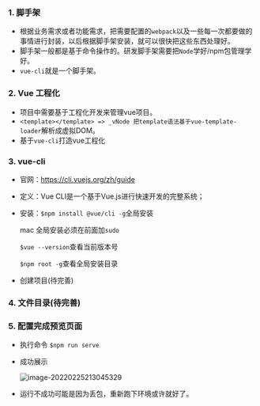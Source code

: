 ### 1. 脚手架

- 根据业务需求或者功能需求，把需要配置的`webpack`以及一些每一次都要做的事情进行封装，以后根据脚手架安装，就可以很快把这些东西处理好。
- 脚手架一般都是基于命令操作的。研发脚手架需要把`Node`学好/npm包管理学好。
- `vue-cli`就是一个脚手架。

### 2. Vue 工程化

- 项目中需要基于工程化开发来管理vue项目。
- `<template></template> => _vNode 把template语法基于vue-template-loader`解析成虚拟DOM。
- 基于`vue-cli`打造vue工程化

### 3. vue-cli

- 官网：https://cli.vuejs.org/zh/guide

- 定义：Vue CLI是一个基于Vue.js进行快速开发的完整系统；

- 安装：`$npm install @vue/cli -g`全局安装

  mac 全局安装必须在前面加`sudo`

  `$vue --version`查看当前版本号

  `$npm root -g`查看全局安装目录

- 创建项目(待完善)

### 4. 文件目录(待完善)

### 5. 配置完成预览页面

- 执行命令 `$npm run serve`

- 成功展示

  ![image-20220225213045329](C:\Users\Kurja\AppData\Roaming\Typora\typora-user-images\image-20220225213045329.png)

- 运行不成功可能是因为丢包，重新跑下环境或许就好了。

